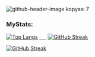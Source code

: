 
![github-header-image kopyası 7](https://github.com/beratridvanasilturk/beratridvanasilturk/assets/99040236/7e4e773d-93f2-4200-8471-36f0d138ce0e)
### MyStats:
[![Top Langs](https://github-readme-stats.vercel.app/api/top-langs/?username=beratridvanasilturk&layout=compact&theme=vision-friendly-dark)](https://github.com/anuraghazra/github-readme-stats)
 ___ [![GitHub Streak](https://github-readme-streak-stats.herokuapp.com?user=beratridvanasilturk&theme=dark&date_format=j%2Fn%5B%2FY%5D&mode=weekly&fire=EB0000&background=000000&currStreakNum=FFF63A&stroke=001BEB&ring=0F00A9&sideNums=E95858)](https://git.io/streak-stats)
 
 [![GitHub Streak](https://github-readme-streak-stats.herokuapp.com?user=beratridvanasilturk&theme=dark&mode=weekly)](https://git.io/streak-stats)
